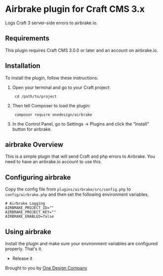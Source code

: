 # Airbrake plugin for Craft CMS 3.x

Logs Craft 3 server-side errors to airbrake.io.

## Requirements

This plugin requires Craft CMS 3.0.0 or later and an account on airbrake.io.

## Installation

To install the plugin, follow these instructions.

1. Open your terminal and go to your Craft project:

        cd /path/to/project

2. Then tell Composer to load the plugin:

        composer require onedesign/airbrake

3. In the Control Panel, go to Settings → Plugins and click the “Install” button for airbrake.

## airbrake Overview

This is a simple plugin that will send Craft and php errors to Airbrake. You need to have an airbrake.io account to use this.

## Configuring airbrake

Copy the config file from `plugins/airbrake/src/config.php` to `config/airbrake.php` and then set the following environment variables.

```
# Airbrake Logging
AIRBRAKE_PROJECT_ID=""
AIRBRAKE_PROJECT_KEY=""
AIRBRAKE_ENABLED=false
```

## Using airbrake

Install the plugin and make sure your environment variables are configured properly. That's it.


* Release it

Brought to you by [One Design Company](https://onedesigncompany.com)
